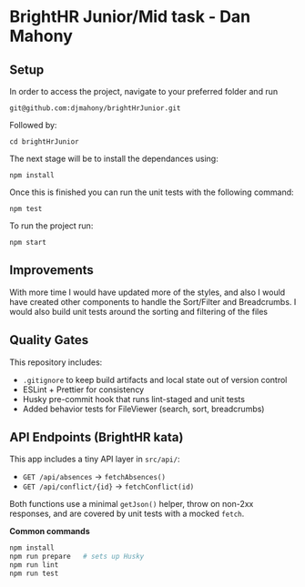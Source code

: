 # BrightHR Junior/Mid task - Dan Mahony

## Setup

In order to access the project, navigate to your preferred folder and run

```
git@github.com:djmahony/brightHrJunior.git
```

Followed by:

```
cd brightHrJunior
```

The next stage will be to install the dependances using:

```
npm install
```

Once this is finished you can run the unit tests with the following command:

```
npm test
```

To run the project run:

```
npm start
```

## Improvements

With more time I would have updated more of the styles, and also I would have created other components to handle the Sort/Filter and Breadcrumbs. I would also build unit tests around the sorting and filtering of the files

## Quality Gates

This repository includes:

- `.gitignore` to keep build artifacts and local state out of version control
- ESLint + Prettier for consistency
- Husky pre-commit hook that runs lint-staged and unit tests
- Added behavior tests for FileViewer (search, sort, breadcrumbs)

## API Endpoints (BrightHR kata)

This app includes a tiny API layer in `src/api/`:

- `GET /api/absences` → `fetchAbsences()`
- `GET /api/conflict/{id}` → `fetchConflict(id)`

Both functions use a minimal `getJson()` helper, throw on non-2xx responses, and are covered by unit tests with a mocked `fetch`.

**Common commands**

```bash
npm install
npm run prepare   # sets up Husky
npm run lint
npm run test
```

